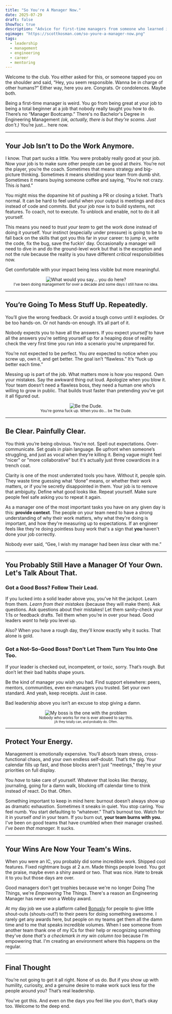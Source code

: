 ```yaml
---
title: "So You're A Manager Now."
date: 2025-07-29
draft: false
ShowToc: true
description: "Advice for first-time managers from someone who learned it the hard way, cleaned it up, and passed it on."
ogimage: "https://scottkosman.com/so-youre-a-manager-now.png"
tags:
  - leadership
  - management
  - engineering
  - career
  - mentoring
---
```


Welcome to the club. You either asked for this, or someone tapped you on the shoulder and said, “Hey, you seem responsible. Wanna be in charge of other humans?” Either way, here you are. Congrats. Or condolences. Maybe both.

Being a first-time manager is weird. You go from being great at your job to being a total beginner at a job that nobody really taught you how to do. There’s no “Manager Bootcamp.” There's no Bachelor's Degree in Engineering Management _(ok, actually, there is but they're scams. Just don't.)_ You’re just… here now.

---

## Your Job Isn’t to Do the Work Anymore.

I know. That part sucks a little. You were probably really good at your job. Now your job is to make sure other people can be good at *theirs*. You’re not the player, you’re the coach. Sometimes that means strategy and big-picture thinking. Sometimes it means shielding your team from dumb shit. Sometimes it means buying someone coffee and saying, “You’re not crazy. This *is* hard.”

You might miss the dopamine hit of pushing a PR or closing a ticket. That’s normal. It can be hard to feel useful when your output is meetings and docs instead of code and commits. But your job now is to build systems, not features. To coach, not to execute. To unblock and enable, not to do it all yourself.

This means you need to _trust your team_ to get the work done instead of doing it yourself. Your instinct (especially under pressure) is going to be to fall back on the skills that got you this far in your career: to jump in, write the code, fix the bug, save the fuckin' day. Occasionally a manager will need to dive in and do the ground-level work but that is the exception and not the rule because the reality is you have different _critical_ responsibilities now. 

Get comfortable with your impact being less visible but more meaningful.

<center><img alt="What would you say... you do here?" src="https://media2.giphy.com/media/v1.Y2lkPTc5MGI3NjExanF2NHJiNXkxMGRjcWcyNXE1M2p1OG1sa3Zza3FlY2p5NWtqOXcybiZlcD12MV9pbnRlcm5hbF9naWZfYnlfaWQmY3Q9Zw/ToMjGpJ1lQiQarAftaU/giphy.gif"></center>

<center><small>I've been doing management for over a decade and some days I still have no idea.</small></center>

---

## You’re Going To Mess Stuff Up. Repeatedly.

You’ll give the wrong feedback. Or avoid a tough convo until it explodes. Or be too hands-on. Or not hands-on enough. It’s all part of it.

Nobody expects you to have all the answers. If you expect _yourself_ to have all the answers you're setting yourself up for a heaping dose of reality check the very first time you run into a scenario you're unprepared for. 

You’re not expected to be perfect. You *are* expected to notice when you screw up, own it, and get better. The goal isn’t “flawless.” It’s “fuck up better each time.”

Messing up is part of the job. What matters more is how you respond. Own your mistakes. Say the awkward thing out loud. Apologize when you blow it. Your team doesn’t need a flawless boss, they need a human one who’s willing to grow in public. That builds trust faster than pretending you’ve got it all figured out.

<center><img alt="Be the Dude." src="https://media2.giphy.com/media/v1.Y2lkPTc5MGI3NjExNXFjaGp6YmRvdWE5anR4Nzl3dmZmdWx0cTFqN3hpN200ejg4eGMzNSZlcD12MV9pbnRlcm5hbF9naWZfYnlfaWQmY3Q9Zw/bqalUGFYfyHzW/giphy.gif"></center>

<center><small>You're gonna fuck up. When you do... be The Dude.</small></center>

---

## Be Clear. Painfully Clear.

You think you’re being obvious. You’re not. Spell out expectations. Over-communicate. Set goals in plain language. Be upfront when someone’s struggling, and just as vocal when they’re killing it. Being vague might feel "nicer" or "more collaborative" but it's actually just three cowardices in a trench coat.

Clarity is one of the most underrated tools you have. Without it, people spin. They waste time guessing what “done” means, or whether their work matters, or if you’re secretly disappointed in them. Your job is to remove that ambiguity. Define what good looks like. Repeat yourself. Make sure people feel safe asking you to repeat it again.

As a manager one of the most important tasks you have on any given day is this: **provide context**. The people on your team need to have a strong understanding of why their work matters, why what they're doing is important, and how they're measuring up to expectations. If an engineer feels like they're doing pointless busy work that's a sign that **you** haven't done your job correctly. 

Nobody ever said, “Gee, I wish my manager had been *less* clear with me.”

---

## You Probably Still Have a Manager Of Your Own. Let's Talk About That.

### Got a Good Boss? Follow Their Lead.

If you lucked into a solid leader above you, you’ve hit the jackpot. Learn from them. _Learn from their mistakes_ (because they will make them). Ask questions. Ask questions about their mistakes! Let them sanity-check your 1:1s or feedback drafts. Tell them when you’re in over your head. Good leaders *want* to help you level up.

Also? When you have a rough day, they’ll know exactly why it sucks. That alone is gold.

### Got a Not-So-Good Boss? Don’t Let Them Turn You Into One Too.

If your leader is checked out, incompetent, or toxic, sorry. That’s rough. But don’t let their bad habits shape yours.

Be the kind of manager *you* wish you had. Find support elsewhere: peers, mentors, communities, even ex-managers you trusted. Set your own standard. And yeah, keep receipts. Just in case.

Bad leadership above you isn’t an excuse to stop giving a damn.

<center><img src="https://media2.giphy.com/media/v1.Y2lkPTc5MGI3NjExa2hkNjFoM3VpMjd5anhkMHl0Y2d1anZseWJoZmJqajJleWJtOG94ZyZlcD12MV9pbnRlcm5hbF9naWZfYnlfaWQmY3Q9Zw/gdWu0t5imxLXcpSMks/giphy.gif" alt="My boss is the one with the problem"></center>

<center><small>Nobody who works for me is ever allowed to say this.</small></center>

<center><small><small>j/k they totally can, and probably do. Often.</small></small></center>

---

## Protect Your Energy.

Management is emotionally expensive. You’ll absorb team stress, cross-functional chaos, and your own endless self-doubt. That’s the gig. Your calendar fills up fast, and those blocks aren't just "meetings," they're your priorities on full display.

You *have* to take care of yourself. Whatever that looks like: therapy, journaling, going for a damn walk, blocking off calendar time to think instead of react. Do that. Often.

Something important to keep in mind here: burnout doesn’t always show up as dramatic exhaustion. Sometimes it sneaks in quiet. You stop caring. You feel numb. You start defaulting to “whatever.” That’s burnout too. Watch for it in yourself _and_ in your team. If you burn out, **your team burns with you.** I've been on good teams that have crumbled when their manager crashed. _I've been that manager._ It sucks.

---

## Your Wins Are Now Your Team's Wins.

When you were an IC, you probably did some incredible work. Shipped cool features. Fixed nightmare bugs at 2 a.m. Made things people loved. You got the praise, maybe even a shiny award or two. That was nice. Hate to break it to you but those days are over.

Good managers don't get trophies because we're no longer Doing The Things, we're _Empowering_ The Things. There's a reason an Engineering Manager has never won a Webby award. 

At my day job we use a platform called <a href="https://bonusly.com/">Bonusly</a> for people to give little shout-outs (shouts-out?) to their peers for doing something awesome. I rarely get any awards here, but people on my teams get them all the damn time and to me that speaks incredible volumes. When I see someone from another team thank one of my ICs for their help or recognizing something they've done _that's a checkmark in my win column too_ because I'm empowering that. I'm creating an environment where this happens on the regular.

---

## Final Thought

You’re not going to get it all right. None of us do. But if you show up with humility, curiosity, and a genuine desire to make work suck less for the people around you? That’s real leadership.

You’ve got this. And even on the days you feel like you don’t, that’s okay too. Welcome to the deep end. 
